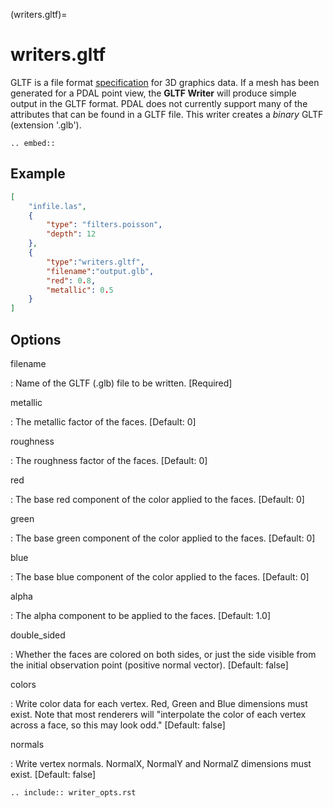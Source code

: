 (writers.gltf)=

# writers.gltf

GLTF is a file format [specification] for 3D graphics data.
If a mesh has been generated
for a PDAL point view, the **GLTF Writer** will produce simple output in
the GLTF format.  PDAL does not currently support many of the attributes
that can be found in a GLTF file.  This writer creates a *binary* GLTF (extension '.glb').

```{eval-rst}
.. embed::
```

## Example

```json
[
    "infile.las",
    {
        "type": "filters.poisson",
        "depth": 12
    },
    {
        "type":"writers.gltf",
        "filename":"output.glb",
        "red": 0.8,
        "metallic": 0.5
    }
]
```

## Options

filename

: Name of the GLTF (.glb) file to be written. \[Required\]

metallic

: The metallic factor of the faces. \[Default: 0\]

roughness

: The roughness factor of the faces. \[Default: 0\]

red

: The base red component of the color applied to the faces. \[Default: 0\]

green

: The base green component of the color applied to the faces. \[Default: 0\]

blue

: The base blue component of the color applied to the faces. \[Default: 0\]

alpha

: The alpha component to be applied to the faces. \[Default: 1.0\]

double_sided

: Whether the faces are colored on both sides, or just the side
  visible from the initial observation point (positive normal vector).
  \[Default: false\]

colors

: Write color data for each vertex.  Red, Green and Blue dimensions must exist.
  Note that most renderers will "interpolate the
  color of each vertex across a face, so this may look odd." \[Default: false\]

normals

: Write vertex normals. NormalX, NormalY and NormalZ dimensions must exist. \[Default: false\]

```{eval-rst}
.. include:: writer_opts.rst
```

[specification]: https://www.khronos.org/gltf/
